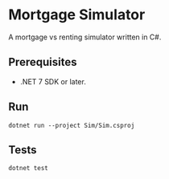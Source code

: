 # Mortgage Simulator

A mortgage vs renting simulator written in C#.

## Prerequisites

- .NET 7 SDK or later.

## Run

    dotnet run --project Sim/Sim.csproj

## Tests

    dotnet test

